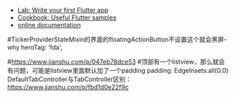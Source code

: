 - [Lab: Write your first Flutter app](https://flutter.dev/docs/get-started/codelab)
- [Cookbook: Useful Flutter samples](https://flutter.dev/docs/cookbook)
- [online documentation](https://flutter.dev/docs)

#TickerProviderStateMixin的界面的floatingActionButton不设置这个就会黑屏-why
heroTag: 'fda',

#https://www.jianshu.com/p/047eb78dce53
#顶部有一个listview，那么就会有问题，可能是listview里面默认加了一个padding
padding: EdgeInsets.all(0.0)
DefaultTabController与TabController区别：https://www.jianshu.com/p/fbd1d0e22f9c